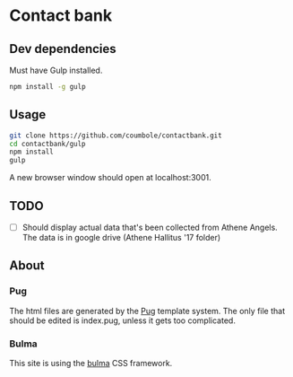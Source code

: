 # Contact bank

## Dev dependencies

Must have Gulp installed.

``` bash
npm install -g gulp
```

## Usage
``` bash
git clone https://github.com/coumbole/contactbank.git
cd contactbank/gulp
npm install
gulp
```

A new browser window should open at localhost:3001.


## TODO

- [ ] Should display actual data that's been collected from Athene Angels. The data is in google drive (Athene Hallitus '17 folder)

## About

### Pug
The html files are generated by the [Pug](https://pugjs.org) template system. The only file that should be edited is index.pug, unless it gets too complicated.

### Bulma
This site is using the [bulma](http://bulma.io/documentation/overview/start/) CSS framework.
